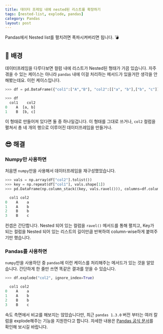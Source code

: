 ```yaml
---
title: 데이터 프레임 내에 nested된 리스트를 확장하기
tags: [nested-list, explode, pandas]
category: Pandas
layout: post
---
```


Pandas에서 Nested list를 펼치려면 폭파시켜버리면 됩니다. 💣

<!--more-->

## 🌃 배경

데이터프레임을 다루다보면 컬럼 내에 리스트가 Nested된 형태가 가끔 있습니다. 자주 겪을 수 있는 케이스는 아니라 `pandas` 내에 이걸 처리하는 메서드가 있을거란 생각을 안해봤는데요. 이런 케이스입니다.

```python
>>> df = pd.DataFrame({"col1":["A","B"], "col2":[["a", "b"],["b", "c"]]})

>>> df
  col1    col2
0    A  [a, b]
1    B  [b, c]
```

이 형태로 만들어져 있다면 둘 중 하나일겁니다. 이 형태를 그대로 쓰거나, `col2` 컬럼을 펼쳐서 총 네 개의 행으로 이루어진 데이터프레임을 만들거나.

## 😎 해결

### Numpy만 사용하면

처음엔 `numpy`만을 사용해서 데이터프레임을 재구성했었습니다.

```python
>>> vals = np.array(df["col2"].tolist())
>>> key = np.repeat(df["col1"], vals.shape[1])
>>> pd.DataFrame(np.column_stack((key, vals.ravel())), columns=df.columns)

  col1 col2
0    A    a
1    A    b
2    B    b
3    B    c
```

컨셉은 간단합니다. Nested 되어 있는 컬럼을 `ravel()` 메서드를 통해 펼치고, Key가 되는 컬럼을 Nested 되어 있는 리스트의 길이만큼 반복하여 column-wise하게 붙여주기만 했습니다.

### Pandas를 사용하면

`numpy`만을 사용하던 중 `pandas`에 이런 케이스를 처리해주는 메서드가 있는 것을 알았습니다. 간단하게 한 줄만 쓰면 똑같은 결과를 얻을 수 있습니다.

```python
>>> df.explode("col2", ignore_index=True)

  col1 col2
0    A    a
1    A    b
2    B    b
3    B    c
```

속도 측면에서 비교를 해보지는 않았습니다만, 최근 `pandas 1.3.0` 버전 부터는 여러 칼럼을 explode해주는 기능을 지원한다고 합니다. 자세한 내용은 [Pandas 공식 문서](https://pandas.pydata.org/docs/reference/api/pandas.DataFrame.explode.html)를 확인해 보시길 바랍니다.